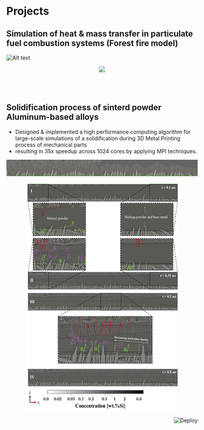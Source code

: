<h1>Projects</h1>

 <h2>Simulation of heat & mass transfer in particulate fuel combustion systems (Forest fire model)</h2>


![ Alt text](stock_combust_anim.gif) [](stock_combust_anim.gif)

<p align="center">
<img src="stock_combust_anim.gif">
</p>

<br><br>

<h2>Solidification process of sinterd powder Aluminum-based alloys</h2>
<ul>
   <li>Designed & implemented a high performance computing algorithm for large-scale simulations of a solidification during 3D Metal Printing process of mechanical parts</li>
   <li>resulting in 35x speedup across 1024 cores by applying MPI techniques.</li>
</ul>

![ Alt text](Solidifcation.gif) [](Solidifcation.gif)

<p align="center">
  <img src="./cover_photo.png" width="400" height="600"/>
</p>

<a href="https://heroku.com/deploy">
  <img  align="right"  src="https://www.herokucdn.com/deploy/button.svg" alt="Deploy">
</a>
